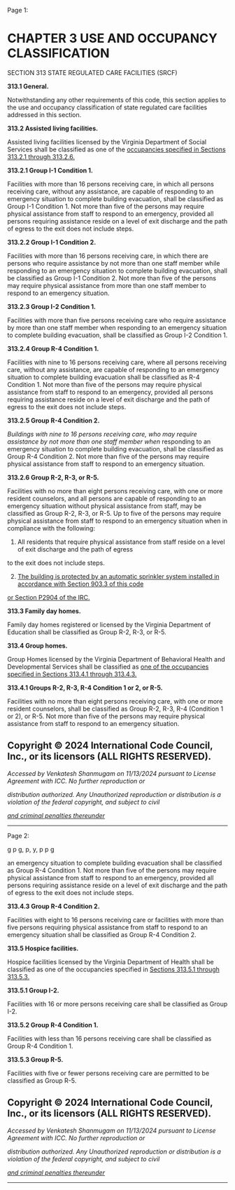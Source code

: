 Page 1:

# CHAPTER 3 USE AND OCCUPANCY CLASSIFICATION

 SECTION 313
 STATE REGULATED CARE FACILITIES (SRCF)


**313.1 General.**

Notwithstanding any other requirements of this code, this section applies to the use and occupancy classification of state
regulated care facilities addressed in this section.

**313.2 Assisted living facilities.**

Assisted living facilities licensed by the Virginia Department of Social Services shall be classified as one of the
[occupancies specified in Sections 313.2.1 through 313.2.6.](http://codes.iccsafe.org/#VACC2021P1_Ch03_Sec313.2.1)


**313.2.1 Group I-1 Condition 1.**


Facilities with more than 16 persons receiving care, in which all persons receiving care, without any assistance, are
capable of responding to an emergency situation to complete building evacuation, shall be classified as Group I-1
Condition 1. Not more than five of the persons may require physical assistance from staff to respond to an emergency,
provided all persons requiring assistance reside on a level of exit discharge and the path of egress to the exit does not
include steps.

**313.2.2 Group I-1 Condition 2.**

Facilities with more than 16 persons receiving care, in which there are persons who require assistance by not more than
one staff member while responding to an emergency situation to complete building evacuation, shall be classified as
Group I-1 Condition 2. Not more than five of the persons may require physical assistance from more than one staff
member to respond to an emergency situation.

**313.2.3 Group I-2 Condition 1.**

Facilities with more than five persons receiving care who require assistance by more than one staff member when
responding to an emergency situation to complete building evacuation, shall be classified as Group I-2 Condition 1.

**313.2.4 Group R-4 Condition 1.**

Facilities with nine to 16 persons receiving care, where all persons receiving care, without any assistance, are capable of
responding to an emergency situation to complete building evacuation shall be classified as R-4 Condition 1. Not more
than five of the persons may require physical assistance from staff to respond to an emergency, provided all persons
requiring assistance reside on a level of exit discharge and the path of egress to the exit does not include steps.

**313.2.5 Group R-4 Condition 2.**

_Buildings with nine to 16 persons receiving care, who may require assistance by not more than one staff member when_
responding to an emergency situation to complete building evacuation, shall be classified as Group R-4 Condition 2. Not
more than five of the persons may require physical assistance from staff to respond to an emergency situation.

**313.2.6 Group R-2, R-3, or R-5.**

Facilities with no more than eight persons receiving care, with one or more resident counselors, and all persons are
capable of responding to an emergency situation without physical assistance from staff, may be classified as Group R-2,
R-3, or R-5. Up to five of the persons may require physical assistance from staff to respond to an emergency situation
when in compliance with the following:

1. All residents that require physical assistance from staff reside on a level of exit discharge and the path of egress

to the exit does not include steps.

2. [The building is protected by an automatic sprinkler system installed in accordance with Section 903.3 of this code](http://codes.iccsafe.org/#VACC2021P1_Ch09_Sec903.3)


[or Section P2904 of the IRC.](http://codes.iccsafe.org/#IRC2018_Ch29_SecP2904)

**313.3 Family day homes.**

Family day homes registered or licensed by the Virginia Department of Education shall be classified as Group R-2, R-3, or
R-5.

**313.4 Group homes.**

Group Homes licensed by the Virginia Department of Behavioral Health and Developmental Services shall be classified as
[one of the occupancies specified in Sections 313.4.1 through 313.4.3.](http://codes.iccsafe.org/#VACC2021P1_Ch03_Sec313.4.1)

**313.4.1 Groups R-2, R-3, R-4 Condition 1 or 2, or R-5.**

Facilities with no more than eight persons receiving care, with one or more resident counselors, shall be classified as
Group R-2, R-3, R-4 (Condition 1 or 2), or R-5. Not more than five of the persons may require physical assistance from
staff to respond to an emergency situation.

## Copyright © 2024 International Code Council, Inc., or its licensors (ALL RIGHTS RESERVED).

_Accessed by Venkatesh Shanmugam on 11/13/2024 pursuant to License Agreement with ICC. No further reproduction or_

_distribution authorized. Any Unauthorized reproduction or distribution is a violation of the federal copyright, and subject to civil_

_[and criminal penalties thereunder](http://codes.iccsafe.org/content/VACC2021P1/chapter-3-use-and-occupancy-classification#VACC2021P1_Ch03_Sec313)_


-----



Page 2:

g p g, p, y, p p g

an emergency situation to complete building evacuation shall be classified as Group R-4 Condition 1. Not more than five
of the persons may require physical assistance from staff to respond to an emergency, provided all persons requiring
assistance reside on a level of exit discharge and the path of egress to the exit does not include steps.

**313.4.3 Group R-4 Condition 2.**

Facilities with eight to 16 persons receiving care or facilities with more than five persons requiring physical assistance
from staff to respond to an emergency situation shall be classified as Group R-4 Condition 2.

**313.5 Hospice facilities.**

Hospice facilities licensed by the Virginia Department of Health shall be classified as one of the occupancies specified in
[Sections 313.5.1 through 313.5.3.](http://codes.iccsafe.org/#VACC2021P1_Ch03_Sec313.5.1)


**313.5.1 Group I-2.**

Facilities with 16 or more persons receiving care shall be classified as Group I-2.

**313.5.2 Group R-4 Condition 1.**

Facilities with less than 16 persons receiving care shall be classified as Group R-4 Condition 1.

**313.5.3 Group R-5.**

Facilities with five or fewer persons receiving care are permitted to be classified as Group R-5.


## Copyright © 2024 International Code Council, Inc., or its licensors (ALL RIGHTS RESERVED).

_Accessed by Venkatesh Shanmugam on 11/13/2024 pursuant to License Agreement with ICC. No further reproduction or_

_distribution authorized. Any Unauthorized reproduction or distribution is a violation of the federal copyright, and subject to civil_

_[and criminal penalties thereunder](http://codes.iccsafe.org/content/VACC2021P1/chapter-3-use-and-occupancy-classification#VACC2021P1_Ch03_Sec313)_


-----



